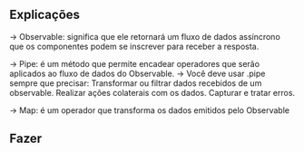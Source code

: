## Explicações
-> Observable<any>: significa que ele retornará um fluxo de dados assíncrono que os componentes podem se inscrever para receber a resposta.

-> Pipe: é um método que permite encadear operadores que serão aplicados ao fluxo de dados do Observable.
    -> Você deve usar .pipe sempre que precisar:
        Transformar ou filtrar dados recebidos de um observable.
        Realizar ações colaterais com os dados.
        Capturar e tratar erros.

-> Map: é um operador que transforma os dados emitidos pelo Observable

## Fazer